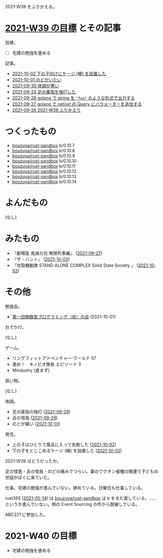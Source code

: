 2021-W39 をふりかえる。

# [2021-W39 の目標][2021-09-26] とその記事

目標。

- ☐ 宅建の勉強を進める

記事。

- [2021-10-02 下の子向けにケージ (柵) を設置した][2021-10-02]
- [2021-10-01 のどがいたい][2021-10-01]
- [2021-09-30 体調が悪い][2021-09-30]
- [2021-09-29 足の薬指を強打した][2021-09-29]
- [2021-09-28 golang で string を `"foo"` のような形式で出力する][2021-09-28]
- [2021-09-27 golang で net/url の Query にパラメーターを追加する][2021-09-27]
- [2021-09-26 2021-W38 ふりかえり][2021-09-26]

# つくったもの

- [bouzuya/rust-sandbox] b/0.10.7
- [bouzuya/rust-sandbox] b/0.10.8
- [bouzuya/rust-sandbox] b/0.10.9
- [bouzuya/rust-sandbox] b/0.10.10
- [bouzuya/rust-sandbox] b/0.10.11
- [bouzuya/rust-sandbox] b/0.10.12
- [bouzuya/rust-sandbox] b/0.10.13
- [bouzuya/rust-sandbox] b/0.10.14

# よんだもの

(なし)

# みたもの

- 『劇場版 鬼滅の刃 無限列車編』 ([2021-09-27])
- 『ザ・ハント』 ([2021-10-02])
- 『攻殻機動隊 STAND ALONE COMPLEX Solid State Society 』 ([2021-10-02])

# その他

勉強会。

- [第一回関数型プログラミング（仮）の会](https://opt.connpass.com/event/222709/) (2021-10-01)

おでかけ。

(なし)

ゲーム。

- リングフィットアドベンチャー ワールド 57
- 進め！　キノピオ隊長 エピソード 3
- Mindustry (進まず)

買い物。

(なし)

体調。

- 足の薬指の強打 ([2021-09-29])
- 舌の怪我 ([2021-09-29])
- のどが痛い ([2021-10-01])

育児。

- 上の子はひとりで風呂に入って失敗した ([2021-10-02])
- 下の子をとじこめるケージ (柵) を設置した ([2021-10-02])

2021-W39 はどうだったか。

足の怪我・舌の怪我・のどの痛みでつらい。妻のワクチン接種の関連で子どもの世話がぼくに来ていた。

仕事。宅建の勉強が進んでいない。諦めている。日曜日も仕事している。

rust365 ([2021-05-14]) は [bouzuya/rust-sandbox] は b をまだ直している。……というか進んでいない。例の Event Sourcing の件から脱線している。

ABC221 に参加した。

# 2021-W40 の目標

- 宅建の勉強を進める

[2021-05-14]: https://blog.bouzuya.net/2021/05/14/
[2021-09-26]: https://blog.bouzuya.net/2021/09/26/
[2021-09-27]: https://blog.bouzuya.net/2021/09/27/
[2021-09-28]: https://blog.bouzuya.net/2021/09/28/
[2021-09-29]: https://blog.bouzuya.net/2021/09/29/
[2021-09-30]: https://blog.bouzuya.net/2021/09/30/
[2021-10-01]: https://blog.bouzuya.net/2021/10/01/
[2021-10-02]: https://blog.bouzuya.net/2021/10/02/
[bouzuya/rust-sandbox]: https://github.com/bouzuya/rust-sandbox
